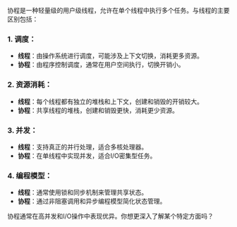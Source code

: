 协程是一种轻量级的用户级线程，允许在单个线程中执行多个任务。与线程的主要区别包括：

### 1. **调度**：
- **线程**：由操作系统进行调度，可能涉及上下文切换，消耗更多资源。
- **协程**：由程序控制调度，通常在用户空间执行，切换开销小。

### 2. **资源消耗**：
- **线程**：每个线程都有独立的堆栈和上下文，创建和销毁的开销较大。
- **协程**：共享线程的堆栈，创建和销毁更快，消耗更少资源。

### 3. **并发**：
- **线程**：支持真正的并行处理，适合多核处理器。
- **协程**：在单线程中实现并发，适合I/O密集型任务。

### 4. **编程模型**：
- **线程**：通常使用锁和同步机制来管理共享状态。
- **协程**：通过非阻塞调用和异步编程模型简化状态管理。

协程通常在高并发和I/O操作中表现优异。你想更深入了解某个特定方面吗？
